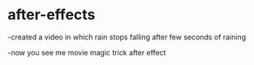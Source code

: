 # after-effects

-created a video in which rain stops falling after few seconds of raining

-now you see me movie magic trick after effect
